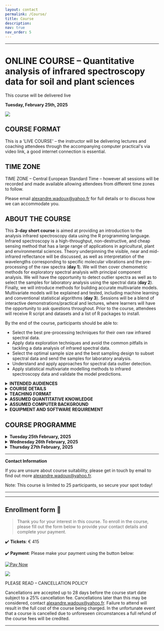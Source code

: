 ```yaml
---
layout: contact
permalink: /Course/
title: Course
description: 
nav: true
nav_order: 5
---
```


----
# ONLINE COURSE – **Quantitative analysis of infrared spectroscopy data for soil and plant sciences**
This course will be delivered live

**Tuesday, February 25th, 2025**

<img src="{{ site.baseurl }}/assets/img/mycourse.gif">

## COURSE FORMAT
This is a  'LIVE COURSE' – the instructor will be delivering lectures and coaching attendees through the accompanying computer practical's via video link, a good internet connection is essential.

## TIME ZONE
TIME ZONE – Central European Standard Time – however all sessions will be recorded and made available allowing attendees from different time zones to follow.

Please email [alexandre.wadoux@yahoo.fr](mailto:alexandre.wadoux@yahoo.fr) for full details or to discuss how we can accommodate you.

## ABOUT THE COURSE

This **3-day short course** is aimed at providing an introduction to the analysis infrared spectroscopy data using the R programming language. Infrared spectroscopy is a high-throughput, non-destructive, and cheap sensing method that has a large range of applications in agricultural, plant and environmental sciences. Theory underpinning the visible, near and mid-infrared reflectance will be discussed, as well as interpretation of the wavelengths corresponding to specific molecular vibrations and the pre-processing of the raw spectra (**day 1**). We will then cover chemometric methods for exploratory spectral analysis with principal component analysis. We will have the opportunity to detect outlier spectra as well as to select the samples for laboratory analysis using the spectral data (**day 2**). Finally, we will introduce methods for building accurate multivariate models. Multivariate models will be explained and tested, including machine learning and conventional statistical algorithms (**day 3**). Sessions will be a blend of interactive demonstrations/practical and lectures, where learners will have the opportunity to ask questions throughout. Prior to the course, attendees will receive R script and datasets and a list of R packages to install.

By the end of the course, participants should be able to:

* Select the best pre-processing techniques for their own raw infrared spectral data.
* Apply data exploration techniques and avoid the common pitfalls in tackling a data analysis of infrared spectral data.
* Select the optimal sample size and the best sampling design to subset spectral data and send the samples for laboratory analysis.
* Understand and apply approaches for spectral data outlier detection.
* Apply statistical multivariate modelling methods to infrared spectroscopy data and validate the model predictions.

<details>
<summary><b>INTENDED AUDIENCES</b></summary>
This course is aimed at anyone who wishes to introduce into the analysis of visible, near and mid-infrared spectral data for plant and soil sciences. It is particularly suited for 1) graduate, post-graduate or post-doctoral level researchers who wish to learn how to analyse their own infrared data in R and 2) applied researchers and analysts in the environmental or ecological sector with a role in handling and analysing infrared spectroscopy data. 
</details>

<details>
<summary><b>COURSE DETAILS</b></summary>
The time zone is CET. The duration is three days, encompassing approximately 20 hours. This program is equivalent to 2 ECTs and will be conducted in English.
</details>

<details>
<summary><b>TEACHING FORMAT</b></summary>
This course will comprise a mixture of taught theory and practical examples. Data and analytical approaches will be presented in a lecture format to introduce key concepts. Statistical analyses will then be presented using R. All R script that the instructor uses during these sessions will be shared with participants, and R script will be presented and explained.
</details>

<details>
<summary><b>ASSUMED QUANTITATIVE KNOWLEDGE</b></summary>
Understanding of basic concept of sensing in the infrared range of the electromagnetic spectrum and prior knowledge of basic statistical techniques (e.g. linear regression).
</details>

<details>
<summary><b>ASSUMED COMPUTER BACKGROUND</b></summary>
Prior basic experience with performing statistical analyses using R and R Studio will be assumed, but is not a requirement.
</details>

<details>
<summary><b>EQUIPMENT AND SOFTWARE REQUIREMENT</b></summary>
A laptop with a working version of R or RStudio is required for this course. Both R and RStudio are free and open-source software available for PCs, Macs, and Linux computers. You can download R from the R Project website and RStudio from the RStudio website. During the workshop, all necessary R packages will be available for download and installation as needed, and a complete list of required packages will be shared with attendees in advance. While not mandatory, having a working webcam is encouraged to enhance interactivity during live sessions, and we recommend keeping cameras on during Zoom meetings. Additionally, using a large monitor or a second monitor can significantly improve the learning experience. 
</details>

## COURSE PROGRAMME
<details>
<summary><b>Tuesday 25th February, 2025</b></summary>


Classes run from 09:00 to 17:00 CET on Day 1, which will cover an introduction to spectral inference in soil and plant sciences, handling spectral data, a practical session on data handling, pre-processing of raw spectra, a practical session on pre-processing, exploratory spectral analysis, and a practical session on exploratory analysis.

</details>

<details>
<summary><b>Wednesday 26th February, 2025</b></summary>

Classes run from 09:00 to 17:00 CET on Day 2, which will focus on spectral similarity analysis, the detection of outliers, a practical session on outlier detection, selecting samples for laboratory analysis, and a practical session on sample selection.

</details>

<details>
<summary><b>Thursday 27th February, 2025</b></summary>
Classes run from 09:00 to 17:00 CET on Day 3, which will include estimating properties from spectra, an introduction to multivariate statistical models, a practical session on statistical modeling, validation of predictions, a practical session on validation, and an opportunity to bring your own data or participate in a large exercise estimating properties from raw spectra, followed by a discussion and questions.
</details>

----

**Contact Information**

If you are unsure about course suitability, please get in touch by email to find out more [alexandre.wadoux@yahoo.fr](mailto:alexandre.wadoux@yahoo.fr).

Note: This course is limited to 25 participants, so secure your spot today!

----
----

## Enrollment form :triangular_flag_on_post:

> Thank you for your interest in this course. To enroll in the course, please fill out the form below to provide your contact details and complete your payment.

:heavy_check_mark: **Tickets**: € 415

:heavy_check_mark: **Payment**: Please make your payment using the button below:

[![Pay Now](https://via.placeholder.com/150x50?text=Pay+Now)](https://wise.com/pay/r/fpjUE-I8gcA-WHg)

<img src="{{ site.baseurl }}/assets/img/qr_code.png">

PLEASE READ – CANCELLATION POLICY

Cancellations are accepted up to 28 days before the course start date subject to a 25% cancellation fee. Cancellations later than this may be considered, contact [alexandre.wadoux@yahoo.fr](mailto:alexandre.wadoux@yahoo.fr). Failure to attend will result in the full cost of the course being charged. In the unfortunate event that a course is cancelled due to unforeseen circumstances a full refund of the course fees will be credited.

---
